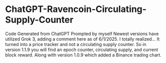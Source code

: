 # ChatGPT-Ravencoin-Circulating-Supply-Counter
Code Generated from ChatGPT Prompted by myself
Newest versions have utilized Grok 3, adding a comment here as of 6/1/2025.
I totally realized... It turned into a price tracker and not a circulating supply counter. So in version 1.1.9 you will find an epoch counter, circulating supply, and current block reward.
Along with version 1.0.9 which added a Binance trading chart.
